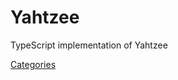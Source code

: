 # Yahtzee
 TypeScript implementation of Yahtzee


 [Categories](http://pi.math.cornell.edu/~mec/2006-2007/Probability/Yahtzee5.jpg)
